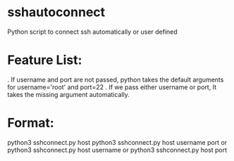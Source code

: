 # sshautoconnect
Python script to connect ssh automatically or user defined

# Feature List:
. If username and port are not passed, python takes the default arguments for username='root' and port=22
. If we pass either username or port, It takes the missing argument automatically.

# Format:
python3 sshconnect.py host 
python3 sshconnect.py host username port
or
python3 sshconnect.py host username 
or 
python3 sshconnect.py host port
